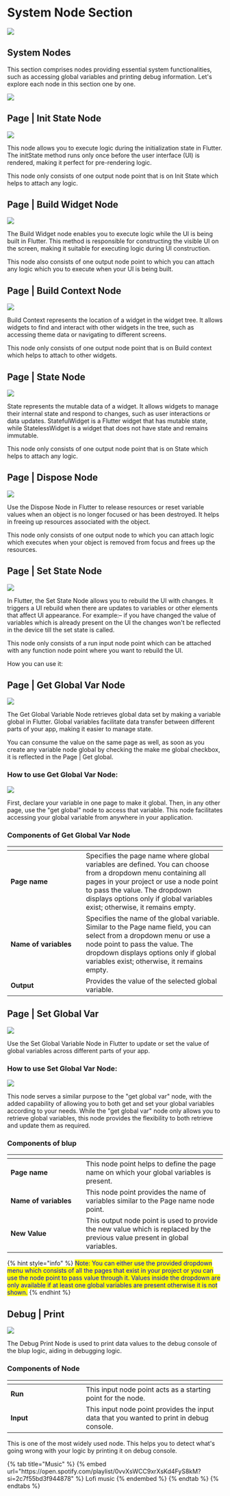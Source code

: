 # System Node Section

![](../../.gitbook/assets/system.gif)


## System Nodes

This section comprises nodes providing essential system functionalities, such as accessing global variables and printing debug information. Let's explore each node in this section one by one.

![](../../.gitbook/assets/system-nodes.png)



## Page | Init State Node

![](../../.gitbook/assets/init.png)


This node allows you to execute logic during the initialization state in Flutter. The initState method runs only once before the user interface (UI) is rendered, making it perfect for pre-rendering logic.

This node only consists of one output node point that is on Init State which helps to attach any logic.

## Page | Build Widget Node

![](../../.gitbook/assets/build.png)


The Build Widget node enables you to execute logic while the UI is being built in Flutter. This method is responsible for constructing the visible UI on the screen, making it suitable for executing logic during UI construction.

This node also consists of one output node point to which you can attach any logic which you to execute when your UI is being built.


## Page | Build Context Node

![](../../.gitbook/assets/build-context.png)


Build Context represents the location of a widget in the widget tree. It allows widgets to find and interact with other widgets in the tree, such as accessing theme data or navigating to different screens.

This node only consists of one output node point that is on Build context which helps to attach to other widgets.


## Page | State Node

![](../../.gitbook/assets/state.png)


State represents the mutable data of a widget. It allows widgets to manage their internal state and respond to changes, such as user interactions or data updates. StatefulWidget is a Flutter widget that has mutable state, while StatelessWidget is a widget that does not have state and remains immutable.

This node only consists of one output node point that is on State which helps to attach any logic.


## Page | Dispose Node

![](../../.gitbook/assets/dispose.png)


Use the Dispose Node in Flutter to release resources or reset variable values when an object is no longer focused or has been destroyed. It helps in freeing up resources associated with the object.

This node only consists of one output node to which you can attach logic which executes when your object is removed from focus and frees up the resources.

## Page | Set State Node

![](../../.gitbook/assets/setstate.png)


In Flutter, the Set State Node allows you to rebuild the UI with changes. It triggers a UI rebuild when there are updates to variables or other elements that affect UI appearance.
For example:– if you have changed the value of variables which is already present on the UI the changes won't be reflected in the device till the set state is called.

This node only consists of a run input node point which can be attached with any function node point where you want to rebuild the UI.

How you can use it:



## Page | Get Global Var Node

![](../../.gitbook/assets/get-global-var.png)


The Get Global Variable Node retrieves global data set by making a variable global in Flutter. Global variables facilitate data transfer between different parts of your app, making it easier to manage state.

You can consume the value on the same page as well, as soon as you create any variable node global by checking the make me global checkbox, it is reflected in the Page | Get global.

### How to use Get Global Var Node:

![](../../.gitbook/assets/get-global.gif)

First, declare your variable in one page to make it global. Then, in any other page, use the "get global" node to access that variable. This node facilitates accessing your global variable from anywhere in your application.


### Components of Get Global Var Node

<table><thead><tr><th width="160"></th><th></th></tr></thead><tbody><tr><td><strong>Page name</strong></td><td>Specifies the page name where global variables are defined. You can choose from a dropdown menu containing all pages in your project or use a node point to pass the value. The dropdown displays options only if global variables exist; otherwise, it remains empty.</td></tr><tr><td><strong>Name of variables</strong></td><td> Specifies the name of the global variable. Similar to the Page name field, you can select from a dropdown menu or use a node point to pass the value. The dropdown displays options only if global variables exist; otherwise, it remains empty.</td></tr><tr><td><strong>Output</strong></td><td>Provides the value of the selected global variable.</td></tr></tbody></table>

## Page | Set Global Var

![](../../.gitbook/assets/set-global-var.png)


Use the Set Global Variable Node in Flutter to update or set the value of global variables across different parts of your app.

### How to use Set Global Var Node:

![](../../.gitbook/assets/set-global.gif)

This node serves a similar purpose to the "get global var" node, with the added capability of allowing you to both get and set your global variables according to your needs. While the "get global var" node only allows you to retrieve global variables, this node provides the flexibility to both retrieve and update them as required.

### Components of blup

<table><thead><tr><th width="160"></th><th></th></tr></thead><tbody><tr><td><strong>Page name</strong></td><td> This node point helps to define the page name on which your global variables is present.</td></tr><tr><td><strong>Name of variables</strong></td><td> This node point provides the name of variables similar to the Page name node point.</td></tr><tr><td><strong>New Value</strong></td><td>This output node point is used to provide the new value which is replaced by the previous value present in global variables.</td></tr></tbody></table>


{% hint style="info" %}
<mark style="color:blue;">Note: You can either use the provided dropdown menu which consists of all the pages that exist in your project or you can use the node point to pass value through it. Values inside the dropdown are only available if at least one global variables are present otherwise it is not shown.</mark>
{% endhint %}

## Debug | Print

![](../../.gitbook/assets/print.png)


The Debug Print Node is used to print data values to the debug console of the blup logic, aiding in debugging logic.

### Components of Node

<table><thead><tr><th width="160"></th><th></th></tr></thead><tbody><tr><td><strong>Run</strong></td><td> This input node point acts as a starting point for the node.</td></tr><tr><td><strong>Input</strong></td><td> This input node point provides the input data that you wanted to print in debug console.</td></tr></tbody></table>


This is one of the most widely used node. This helps you to detect what's going wrong with your logic by printing it on debug console.

<div class="container">
  {% tab title="Music" %}
  {% embed url="https://open.spotify.com/playlist/0vvXsWCC9xrXsKd4FyS8kM?si=2c7f55bd3f944878" %}
  Lofi music
  {% endembed %}
  {% endtab %}
  {% endtabs %}
</div>